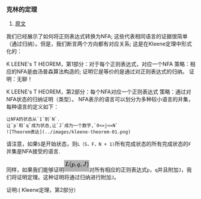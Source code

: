 ### 克林的定理

1. [原文](http://www.cs.nuim.ie/~jpower/Courses/Previous/parsing/node6.html)

我们已经展示了如何将正则表达式转换为NFA; 这些代表相同语言的证据很简单（通过归纳）。但是，我们断言两个方向都有对应关系; 这是在Kleene定理中形式化的：

K LEENE's T HEOREM，第1部分：对于每个正则表达式，对应一个NFA
策略：相应的NFA是由汤普森算法构造的; 证明它是等价的是通过对正则表达式的归纳。
证明：无聊！

K LEENE's T HEOREM，第2部分：每个NFA对应一个正则表达式
策略：通过对NFA状态的归纳证明（类型）。
NFA表示的语言可以划分为多种较小语言的并集，每种语言的定义如下：

    让NFA的状态从`1`到`N`.
    让`p`和`q`成为状态,让`J`成为一个数字,`0<=j<=N`
    ![Theorem表达](../images/kleene-theorem-01.png)


请注意，如果`S`是开始状态，则`L（S，F，N + 1)`所有完成状态的所有完成状态的`F`并集是NFA接受的语言.

同样，如果我们能够证明![theorem-02](../images/kleene-theorem-02.png)对所有相应的正则表达式`p`，`q`并且附加`J`，我们将证明定理。这种证明将通过归纳进行附加`J`。

证明:( Kleene定理，第2部分）
